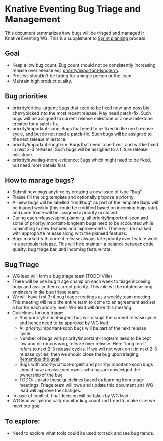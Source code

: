 # Knative Eventing Bug Triage and Management

This document summarizes how bugs will be triaged and managed in Knative
Eventing WG. This is a supplement to [Sprint planning](sprintplanning.md)
process.

## Goal

- Keep a low bug count. Bug count should not be consistently increasing release
  over release esp [priority/important-longterm](#Bug-priorities).
- Process shouldn't be taxing for a single person or the team.
- Maintain high product quality.

## Bug priorities

- priority/critical-urgent: Bugs that need to be fixed now, and possibly
  cherrypicked into the most recent release. May need patch-fix. Such bugs will
  be assigned to current release milestone or a new milestone created for a
  patch-fix.
- priority/important-soon: Bugs that need to be fixed in the next release cycle,
  and but do not need a patch-fix. Such bugs will be assigned to the next
  release milestone.
- priority/important-longterm: Bugs that need to be fixed, and will be fixed in
  next 2-3 releases. Such bugs will be assigned to a future release milestone.
- priority/awaiting-more-evidence: Bugs which might need to be fixed, but need
  more details first.

## How to manage bugs?

- Submit new bugs anytime by creating a new issue of type “Bug”.
- Please fill the bug template and optionally propose a priority.
- All new bugs will be labelled “kind/bug” as part of the template Bugs will be
  triaged weekly (this could be modified based on incoming bugs rate), and upon
  triage will be assigned a priority or closed.
- During each release/sprint planning, all priority/important-soon and some of
  priority/important-longterm bugs need to be accounted while committing to new
  features and improvements. These will be marked with appropriate release along
  with the planned features.
- Bugs marked with current release always take priority over feature work in a
  particular release. This will help maintain a balance between code quality,
  bug triage bar, and incoming feature rate.

## Bug Triage

- WG lead will form a bug triage team (TODO: Ville)
- There will be one bug triage champion each week to triage incoming bugs and
  assign them correct priority. This role will be rotated among engineers in the
  bug triage team.
- We will have first 3-4 bug triage meetings as a weekly team meeting. This
  meeting will help the entire team to come to an agreement and set a bar for
  each priority level. WG lead will drive this meeting.
- Guidelines for bug triage:
  - Any priority/critical-urgent bug will disrupt the current release cycle and
    hence need to be approved by WG lead.
  - All priority/important-soon bugs will be part of the next release cycle.
  - Number of bugs with priority/important-longterm need to be kept low and
    non-increasing, release over release. Here “long term” refers to next 2-3
    release cycles. If we will not work on it in next 2-3 release cycles, then
    we should close the bug upon triaging. [Remember the goal](#Goal).
  - Bugs with priority/critical-urgent and priority/important-soon bugs should
    have an assigned owner who has acknowledged the ownership of the bug.
  - TODO: Update these guidelines based on learning from triage meetings. Triage
    team will own and update this document and WG lead will approve the changes.
- In case of conflict, final decision will be taken by WG lead.
- WG lead will periodically monitor bug count and trend to make sure we meet our
  [goal](#Goal).

## To explore:

- Need to explore what tools could be used to track and see bug trends.
